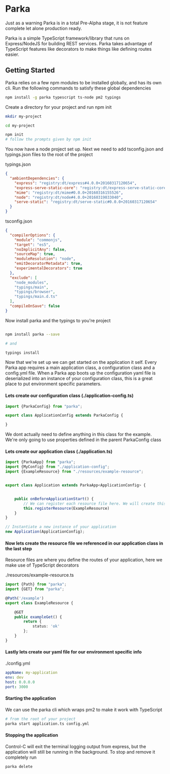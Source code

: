 # Parka

Just as a warning Parka is in a total Pre-Alpha stage, it is not feature complete let alone production
ready.

Parka is a simple TypeScript framework/library that runs on Express/NodeJS for building REST services.
Parka takes advantage of TypeScript features like decorators to make things like defining
routes easier.

## Getting Started

Parka relies on a few npm modules to be installed globally, and has its own cli. Run the following
commands to satisfy these global dependencies

```bash
npm install -g parka typescript ts-node pm2 typings
```

Create a directory for your project and run npm init

```bash
mkdir my-project

cd my-project

npm init
# follow the prompts given by npm init

```

You now have a node project set up. Next we need to add tsconfig.json and typings.json files to 
the root of the project

typings.json
```json
{
  "ambientDependencies": {
    "express": "registry:dt/express#4.0.0+20160317120654",
    "express-serve-static-core": "registry:dt/express-serve-static-core#0.0.0+20160317120654",
    "mime": "registry:dt/mime#0.0.0+20160316155526",
    "node": "registry:dt/node#4.0.0+20160319033040",
    "serve-static": "registry:dt/serve-static#0.0.0+20160317120654"
  }
}
```

tsconfig.json
```json
{
  "compilerOptions": {
    "module": "commonjs",
    "target": "es5",
    "noImplicitAny": false,
    "sourceMap": true,
    "moduleResolution": "node",
    "emitDecoratorMetadata": true,
    "experimentalDecorators": true
  },
  "exclude": [
    "node_modules",
    "typings/main",
    "typings/browser",
    "typings/main.d.ts"
  ],
  "compileOnSave": false
}
```

Now install parka and the typings to you're project
```bash

npm install parka --save

# and

typings install
```

Now that we're set up we can get started on the application it self. Every Parka app requires a main application class, a configuration class and a config.yml file. When a Parka app boots up the configuration yaml file is deserialized into an instance of your configuration class, this is a great place to put environment specific parameters.

#### Lets create our configuration class (./application-config.ts)
```typescript
import {ParkaConfig} from "parka";

export class ApplicationConfig extends ParkaConfig {

}
```

We dont actually need to define anything in this class for the example. We're only going to use properties defined in the parent ParkaConfig class

#### Lets create our application class (./application.ts)

```typescript
import {ParkaApp} from "parka";
import {MyConfig} from "./application-config";
import {ExampleResource} from "./resources/example-resource";


export class Application extends ParkaApp<ApplicationConfig> {


    public onBeforeApplicationStart() {
        // We can register each resource file here. We will create this file in the next step
        this.registerResource(ExampleResource)
    }
}

// Instantiate a new instance of your application
new Application(ApplicationConfig);
```

#### Now lets create the resource file we referenced in our application class in the last step

Resource files are where you define the routes of your application, here we make use of TypeScript decorators

./resources/example-resource.ts
```typescript
import {Path} from "parka";
import {GET} from "parka";

@Path('/example')
export class ExampleResource {

    @GET
    public exampleGet() {
        return {
            status: 'ok'
        };
    }
}
```

#### Lastly lets create our yaml file for our environment specific info
./config.yml
```yaml
appName: my-application
env: dev
host: 0.0.0.0
port: 3000
```

#### Starting the application
We can use the parka cli which wraps pm2 to make it work with TypeScript

```bash
# from the root of your project
parka start application.ts config.yml
```

#### Stopping the application
Control-C will exit the terminal logging output from express, but the application will still be running in the background. To stop and remove it completely run
```bash
parka delete
```
